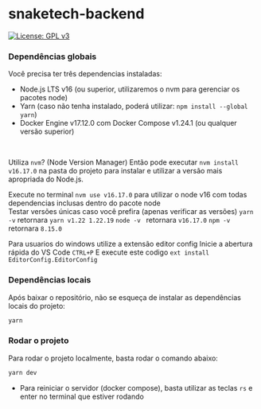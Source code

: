# snaketech-backend

[![License: GPL v3](https://img.shields.io/badge/License-GPLv3-blue.svg)](https://www.gnu.org/licenses/gpl-3.0)

### Dependências globais

Você precisa ter três dependencias instaladas:

- Node.js LTS v16 (ou superior, utilizaremos o nvm para gerenciar os pacotes node)
- Yarn (caso não tenha instalado, poderá utilizar: `npm install --global yarn`)
- Docker Engine v17.12.0 com Docker Compose v1.24.1 (ou qualquer versão superior)

<br>

Utiliza `nvm`? (Node Version Manager) Então pode executar `nvm install v16.17.0` na pasta do projeto para instalar e utilizar a versão mais apropriada do Node.js.

Execute no terminal `nvm use v16.17.0` para utilizar o node v16 com todas dependencias inclusas dentro do pacote node
<br>
Testar versões únicas caso você prefira (apenas verificar as versões)
`yarn -v` retornara `yarn v1.22 1.22.19`
`node -v ` retornara `v16.17.0`
`npm -v` retornara `8.15.0`

Para usuarios do windows utilize a extensão editor config
Inicie a abertura rápida do VS Code `CTRL+P`
E execute este codigo `ext install EditorConfig.EditorConfig`

### Dependências locais

Após baixar o repositório, não se esqueça de instalar as dependências locais do projeto:

```bash
yarn
```

### Rodar o projeto

Para rodar o projeto localmente, basta rodar o comando abaixo:
```bash
yarn dev
```

- Para reiniciar o servidor (docker compose), basta utilizar as teclas `rs` e enter no terminal que estiver rodando

